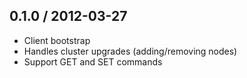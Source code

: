## 0.1.0 / 2012-03-27

* Client bootstrap
* Handles cluster upgrades (adding/removing nodes)
* Support GET and SET commands


